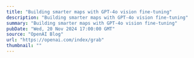 ```yaml
---
title: "Building smarter maps with GPT-4o vision fine-tuning"
description: "Building smarter maps with GPT-4o vision fine-tuning"
summary: "Building smarter maps with GPT-4o vision fine-tuning"
pubDate: "Wed, 20 Nov 2024 17:00:00 GMT"
source: "OpenAI Blog"
url: "https://openai.com/index/grab"
thumbnail: ""
---
```


